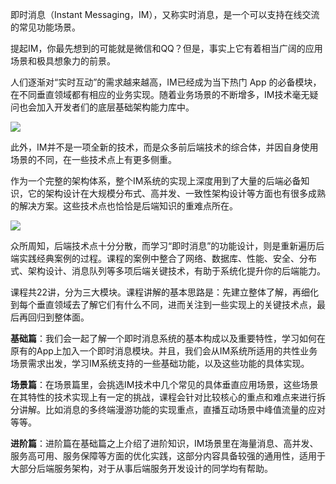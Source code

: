 即时消息（Instant Messaging，IM），又称实时消息，是一个可以支持在线交流的常见功能场景。

提起IM，你最先想到的可能就是微信和QQ？但是，事实上它有着相当广阔的应用场景和极具想象力的前景。

人们逐渐对“实时互动”的需求越来越高，IM已经成为当下热门 App 的必备模块，在不同垂直领域都有相应的业务实现。随着业务场景的不断增多，IM技术毫无疑问也会加入开发者们的底层基础架构能力库中。

![](https://static001.geekbang.org/resource/image/a3/b4/a398742dac1db7c8931a1e20c2dee5b4.jpg)

此外，IM并不是一项全新的技术，而是众多前后端技术的综合体，并因自身使用场景的不同，在一些技术点上有更多侧重。

作为一个完整的架构体系，整个IM系统的实现上深度用到了大量的后端必备知识，它的架构设计在大规模分布式、高并发、一致性架构设计等方面也有很多成熟的解决方案。这些技术点也恰恰是后端知识的重难点所在。

![](https://static001.geekbang.org/resource/image/00/fc/004bd32b14df6fd8bd4569e2844428fc.png)

众所周知，后端技术点十分分散，而学习“即时消息”的功能设计，则是重新遍历后端实践经典案例的过程。课程的案例中整合了网络、数据库、性能、安全、分布式、架构设计、消息队列等多项后端关键技术，有助于系统化提升你的后端能力。

课程共22讲，分为三大模块。课程讲解的基本思路是：先建立整体了解，再细化到每个垂直领域去了解它们有什么不同，进而关注到一些实现上的关键技术点，最后再回归到整体面。

**基础篇**：我们会一起了解一个即时消息系统的基本构成以及重要特性，学习如何在原有的App上加入一个即时消息模块。并且，我们会从IM系统所适用的共性业务场景需求出发，学习IM系统支持的一些基础功能，以及这些功能的具体实现。

**场景篇**：在场景篇里，会挑选IM技术中几个常见的具体垂直应用场景，这些场景在其特性的技术实现上有一定的挑战，课程会针对比较核心的重点和难点来进行拆分讲解。比如消息的多终端漫游功能的实现重点，直播互动场景中峰值流量的应对等等。

**进阶篇**：进阶篇在基础篇之上介绍了进阶知识，IM场景里在海量消息、高并发、服务高可用、服务保障等方面的优化实践，这部分内容具备较强的通用性，适用于大部分后端服务架构，对于从事后端服务开发设计的同学均有帮助。